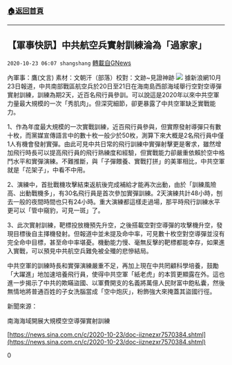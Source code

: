 ###  [:house:返回首頁](https://github.com/ourhimalayas/txt)
---

## 【軍事快訊】中共航空兵實射訓練淪為「過家家」
`2020-10-23 06:07 shangshang` [轉載自GNews](https://gnews.org/zh-hant/441926/)

內軍事：鷹(文言) 素材：文朝汗（部落）校對：文跡~見證神跡
![]()![](https://gnews-media-offload.s3.amazonaws.com/wp-content/uploads/2020/10/23055916/1D6702A6-DF36-4C58-A7C0-7F9A35A9DB6A.jpeg)
據新浪網10月23日報道，中共南部戰區航空兵於20日至21日在海南島西部海域舉行空對空導彈實射訓練，訓練為期2天，近百名飛行員參訓。可以說這是2020年以來中共空軍力量最大規模的一次「秀肌肉」。但深究細節，卻更暴露了中共空軍缺乏實戰能力。

1、作為年度最大規模的一次實戰訓練，近百飛行員參與，但實際發射導彈只有數十枚，而黨媒宣傳語言中的數十枚一般少於50枚，測算下來大概是2名飛行員中僅1人有機會發射實彈。由此可見中共日常的飛行訓練中實彈射擊更是奢求，雖然增加飛行時長可以提高飛行員的飛行熟練度和經驗，但實戰能力卻嚴重依賴於空中格鬥水平和實彈演練。不難推斷，與「子彈餵養、實戰打拼」的美軍相比，中共空軍就是「花架子」，中看不中用。

2、演練中，首批戰機攻擊結束返航後完成補給才能再次出動，由於「訓練風險高、出動戰機多」，有30名飛行員是首次參加實彈訓練。2天演練共計48小時，刨去一般的夜間時間也只有24小時。重大演練都這樣走過場，那平時飛行訓練水平更可以「管中窺豹，可見一斑」了。

3、此次實射訓練，靶標投放機預先升空，之後搭載空對空導彈的攻擊機升空，發現目標後自主擇機發射。但報道中並未提及命中率，可見數十枚空對空導彈並沒有完全命中目標，甚至命中率堪憂。機動能力慢、毫無反擊的靶標都能幸存，如果進入實戰，可以預見中共航空兵難免被全殲的悲慘結局。

中共空軍的訓練時長和實彈演練嚴重不足，再加上現在中共罔顧科學培養，鼓勵「大躍進」地加速培養飛行員，使得中共空軍「紙老虎」的本質更顯露在外。這也進一步揭示了中共的欺瞞盜國、以軍費開支的名義將萬億人民財富中飽私囊，然後無情地將普通百姓的子女洗腦當成「空中炮灰」，粉飾強大來掩蓋其盜國行徑。

新聞來源：

南海海域開展大規模空空導彈實射訓練

[https://news.sina.com.cn/c/2020-10-23/doc-iiznezxr7570384.shtml](https://news.sina.com.cn/c/2020-10-23/doc-iiznezxr7570384.shtml)

0
